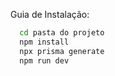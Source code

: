 
Guia de Instalação:

```bash
  cd pasta do projeto
  npm install
  npx prisma generate
  npm run dev
```
